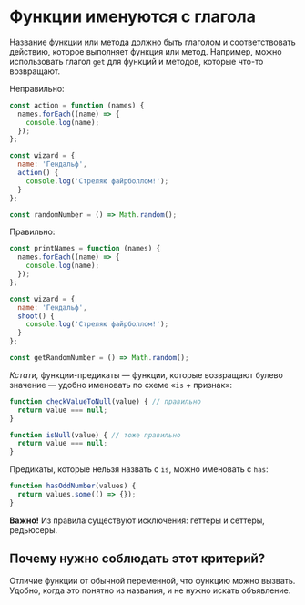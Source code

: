 # Функции именуются с глагола

Название функции или метода должно быть глаголом и соответствовать действию, которое выполняет функция или метод. Например, можно использовать глагол `get` для функций и методов, которые что-то возвращают.

Неправильно:

```js
const action = function (names) {
  names.forEach((name) => {
    console.log(name);
  });
};

const wizard = {
  name: 'Гендальф',
  action() {
    console.log('Стреляю файрболлом!');
  }
};

const randomNumber = () => Math.random();
```

Правильно:

```js
const printNames = function (names) {
  names.forEach((name) => {
    console.log(name);
  });
};

const wizard = {
  name: 'Гендальф',
  shoot() {
    console.log('Стреляю файрболлом!');
  }
};

const getRandomNumber = () => Math.random();
```

_Кстати,_ функции-предикаты — функции, которые возвращают булево значение — удобно именовать по схеме «`is` + признак»:

```js
function checkValueToNull(value) { // правильно
  return value === null;
}

function isNull(value) { // тоже правильно
  return value === null;
}
```

Предикаты, которые нельзя назвать с `is`, можно именовать с `has`:

```js
function hasOddNumber(values) {
  return values.some(() => {});
}
```

**Важно!** Из правила существуют исключения: геттеры и сеттеры, редьюсеры.

## Почему нужно соблюдать этот критерий?

Отличие функции от обычной переменной, что функцию можно вызвать. Удобно, когда это понятно из названия, и не нужно искать объявление.
